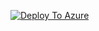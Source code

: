 [![Deploy To Azure](https://docs.microsoft.com/en-us/azure/templates/media/deploy-to-azure.svg)](https://portal.azure.com/#blade/Microsoft_Azure_CreateUIDef/CustomDeploymentBlade/uri/https%3A%2F%2Fraw.githubusercontent.com%2Fsebassem%2FARMUI%2Fmain%2Fdeploy.json/uiFormDefinitionUri/https%3A%2F%2Fraw.githubusercontent.com%2Fsebassem%2FARMUI%2Fmain%2FARMUI-eslz.json)